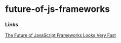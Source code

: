 # future-of-js-frameworks

### Links

[The Future of JavaScript Frameworks Looks Very Fast](https://javascriptreport.com/the-future-of-javascript-frameworks-looks-very-fast/)
